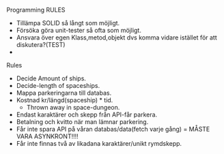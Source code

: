 Programming RULES

* Tillämpa SOLID så långt som möjligt.
* Försöka göra unit-tester så ofta som möjligt.
* Ansvara över egen Klass,metod,objekt dvs komma vidare istället för att diskutera?(TEST)
* 



Rules

* Decide Amount of ships.
* Decide-length of spaceships.
* Mappa parkeringarna till databas.
* Kostnad kr/längd(spaceship) * tid.
  * Thrown away in space-dungeon.
* Endast karaktärer och skepp från API-får parkera.
* Betalning och kvitto när man lämnar parkering.
* Får inte spara API på våran databas/data(fetch varje gång) = MÅSTE VARA ASYNKRONT!!!! 
* Får inte finnas två av likadana karaktärer/unikt rymdskepp.

